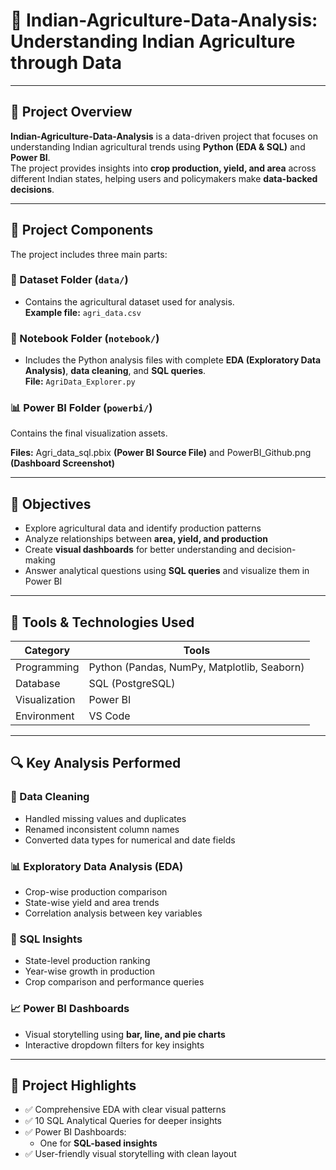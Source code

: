 # 🌾 Indian-Agriculture-Data-Analysis: Understanding Indian Agriculture through Data

---

## 📘 Project Overview

**Indian-Agriculture-Data-Analysis** is a data-driven project that focuses on understanding Indian agricultural trends using **Python (EDA & SQL)** and **Power BI**.  
The project provides insights into **crop production, yield, and area** across different Indian states, helping users and policymakers make **data-backed decisions**.

---

## 🧩 Project Components

The project includes three main parts:

### 📂 Dataset Folder (`data/`)
- Contains the agricultural dataset used for analysis.  
  **Example file:** `agri_data.csv`

### 📓 Notebook Folder (`notebook/`)
- Includes the Python analysis files with complete **EDA (Exploratory Data Analysis)**, **data cleaning**, and **SQL queries**.  
  **File:** `AgriData_Explorer.py`

### 📊 Power BI Folder (`powerbi/`)
Contains the final visualization assets.

**Files:** Agri_data_sql.pbix **(Power BI Source File)** and PowerBI_Github.png **(Dashboard Screenshot)**

---

## 🎯 Objectives

- Explore agricultural data and identify production patterns  
- Analyze relationships between **area, yield, and production**  
- Create **visual dashboards** for better understanding and decision-making  
- Answer analytical questions using **SQL queries** and visualize them in Power BI  

---

## 🧠 Tools & Technologies Used

| **Category**     | **Tools** |
|------------------|-----------|
| Programming      | Python (Pandas, NumPy, Matplotlib, Seaborn) |
| Database         | SQL (PostgreSQL) |
| Visualization    | Power BI |
| Environment      | VS Code |

---

## 🔍 Key Analysis Performed

### 🧹 Data Cleaning
- Handled missing values and duplicates  
- Renamed inconsistent column names  
- Converted data types for numerical and date fields  

### 📊 Exploratory Data Analysis (EDA)
- Crop-wise production comparison  
- State-wise yield and area trends  
- Correlation analysis between key variables  

### 💾 SQL Insights
- State-level production ranking  
- Year-wise growth in production  
- Crop comparison and performance queries  

### 📈 Power BI Dashboards
- Visual storytelling using **bar, line, and pie charts**  
- Interactive dropdown filters for key insights  

---

## 🌟 Project Highlights

- ✅ Comprehensive EDA with clear visual patterns  
- ✅ 10 SQL Analytical Queries for deeper insights  
- ✅ Power BI Dashboards:    
  - One for **SQL-based insights**  
- ✅ User-friendly visual storytelling with clean layout  
